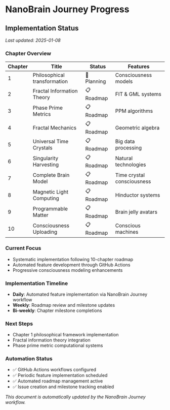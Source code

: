 # NanoBrain Journey Progress

## Implementation Status

*Last updated: 2025-01-08*

### Chapter Overview

| Chapter | Title | Status | Features |
|---------|-------|--------|----------|
| 1 | Philosophical transformation | 🔄 Planning | Consciousness models |
| 2 | Fractal Information Theory | 📋 Roadmap | FIT & GML systems |
| 3 | Phase Prime Metrics | 📋 Roadmap | PPM algorithms |
| 4 | Fractal Mechanics | 📋 Roadmap | Geometric algebra |
| 5 | Universal Time Crystals | 📋 Roadmap | Big data processing |
| 6 | Singularity Harvesting | 📋 Roadmap | Natural technologies |
| 7 | Complete Brain Model | 📋 Roadmap | Time crystal consciousness |
| 8 | Magnetic Light Computing | 📋 Roadmap | Hinductor systems |
| 9 | Programmable Matter | 📋 Roadmap | Brain jelly avatars |
| 10 | Consciousness Uploading | 📋 Roadmap | Conscious machines |

### Current Focus
- Systematic implementation following 10-chapter roadmap
- Automated feature development through GitHub Actions
- Progressive consciousness modeling enhancements

### Implementation Timeline
- **Daily**: Automated feature implementation via NanoBrain Journey workflow
- **Weekly**: Roadmap review and milestone updates
- **Bi-weekly**: Chapter milestone completions

### Next Steps
- Chapter 1 philosophical framework implementation
- Fractal information theory integration
- Phase prime metric computational systems

### Automation Status
- ✅ GitHub Actions workflows configured
- ✅ Periodic feature implementation scheduled
- ✅ Automated roadmap management active
- ✅ Issue creation and milestone tracking enabled

*This document is automatically updated by the NanoBrain Journey workflow.*